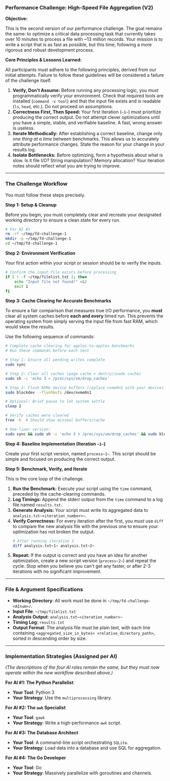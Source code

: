 ### **Performance Challenge: High-Speed File Aggregation (V2)**

**Objective:**

This is the second version of our performance challenge. The goal remains the same: to optimize a critical data processing task that currently takes over 10 minutes to process a file with ~13 million records. Your mission is to write a script that is as fast as possible, but this time, following a more rigorous and robust development process.

**Core Principles & Lessons Learned:**

All participants must adhere to the following principles, derived from our initial attempts. Failure to follow these guidelines will be considered a failure of the challenge itself.

1.  **Verify, Don't Assume:** Before running any processing logic, you *must* programmatically verify your environment. Check that required tools are installed (`command -v tool`) and that the input file exists and is readable (`ls`, `head`, etc.). Do not proceed on assumptions.
2.  **Correctness First, Then Speed:** Your first iteration (`~1~`) must prioritize producing the correct output. Do not attempt clever optimizations until you have a simple, stable, and verifiable baseline. A fast, wrong answer is useless.
3.  **Iterate Methodically:** After establishing a correct baseline, change only *one thing at a time* between benchmarks. This allows us to accurately attribute performance changes. State the reason for your change in your results log.
4.  **Isolate Bottlenecks:** Before optimizing, form a hypothesis about what is slow. Is it file I/O? String manipulation? Memory allocation? Your iteration notes should reflect what you are trying to improve.

---

### **The Challenge Workflow**

You must follow these steps precisely.

**Step 1: Setup & Cleanup**

Before you begin, you must completely clear and recreate your designated working directory to ensure a clean state for every run.

```bash
# For AI #1
rm -rf ~/tmp/fd-challenge-1
mkdir -p ~/tmp/fd-challenge-1
cd ~/tmp/fd-challenge-1
```

**Step 2: Environment Verification**

Your first action within your script or session should be to verify the inputs.

```bash
# Confirm the input file exists before processing
if [ ! -f ~/tmp/filelist.txt ]; then
    echo "Input file not found!" >&2
    exit 1
fi
```

**Step 3: Cache Clearing for Accurate Benchmarks**

To ensure a fair comparison that measures true I/O performance, you **must** clear all system caches before **each and every** timed run. This prevents the operating system from simply serving the input file from fast RAM, which would skew the results.

Use the following sequence of commands:

```bash
# Complete cache clearing for apples-to-apples benchmarks
# Run these commands before each test

# Step 1: Ensure all pending writes complete
sudo sync

# Step 2: Clear all caches (page cache + dentry/inode cache)
sudo sh -c 'echo 3 > /proc/sys/vm/drop_caches'

# Step 3: Flush NVMe device buffers (replace nvme0n1 with your device)
sudo blockdev --flushbufs /dev/nvme0n1

# Optional: Brief pause to let system settle
sleep 2

# Verify caches were cleared
free -h  # Should show minimal buffers/cache

# One-liner version:
sudo sync && sudo sh -c 'echo 3 > /proc/sys/vm/drop_caches' && sudo blockdev --flushbufs /dev/nvme0n1 && sleep 2
```

**Step 4: Baseline Implementation (Iteration `~1~`)**

Create your first script version, named `process~1~`. This script should be simple and focused on producing the correct output.

**Step 5: Benchmark, Verify, and Iterate**

This is the core loop of the challenge.

1.  **Run the Benchmark:** Execute your script using the `time` command, preceded by the cache-clearing commands.
2.  **Log Timings:** Append the stderr output from the `time` command to a log file named `results.txt`.
3.  **Generate Analysis:** Your script must write its aggregated data to `analysis.txt~<iteration_number>~`.
4.  **Verify Correctness:** For every iteration after the first, you *must* use `diff` to compare the new analysis file with the previous one to ensure your optimization has not broken the output.
    ```bash
    # After running iteration 2
    diff analysis.txt~1~ analysis.txt~2~
    ```
5.  **Repeat:** If the output is correct and you have an idea for another optimization, create a new script version (`process~2~`) and repeat the cycle. Stop when you believe you can't get any faster, or after 2-3 iterations with no significant improvement.

---

### **File & Argument Specifications**

*   **Working Directory**: All work must be done in `~/tmp/fd-challenge-<AInum>/`.
*   **Input File**: `~/tmp/filelist.txt`
*   **Analysis Output**: `analysis.txt~<iteration_number>~`
*   **Timing Log**: `results.txt`
*   **Output Format**: The analysis file must be plain text, with each line containing `<aggregated_size_in_bytes> <relative_directory_path>`, sorted in descending order by size.

---

### **Implementation Strategies (Assigned per AI)**

*(The descriptions of the four AI roles remain the same, but they must now operate within the new workflow described above.)*

**For AI #1: The Python Parallelist**
*   **Your Tool**: Python 3
*   **Your Strategy**: Use the `multiprocessing` library.

**For AI #2: The `awk` Specialist**
*   **Your Tool**: `gawk`
*   **Your Strategy**: Write a high-performance `awk` script.

**For AI #3: The Database Architect**
*   **Your Tool**: A command-line script orchestrating `SQLite`.
*   **Your Strategy**: Load data into a database and use SQL for aggregation.

**For AI #4: The Go Developer**
*   **Your Tool**: Go
*   **Your Strategy**: Massively parallelize with goroutines and channels.

